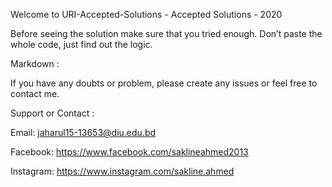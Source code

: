 Welcome to URI-Accepted-Solutions - Accepted Solutions - 2020

Before seeing the solution make sure that you tried enough. Don’t paste the whole code, just find out the logic.

Markdown :

If you have any doubts or problem, please create any issues or feel free to contact me.

Support or Contact :

Email: jaharul15-13653@diu.edu.bd

Facebook: https://www.facebook.com/saklineahmed2013

Instagram: https://www.instagram.com/sakline.ahmed

